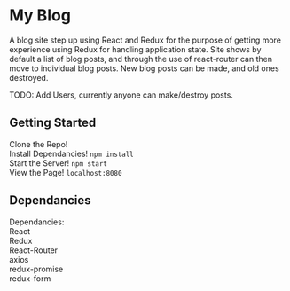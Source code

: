 # My Blog

A blog site step up using React and Redux for the purpose of getting more experience using Redux for handling application state. Site shows by default a list of blog posts, and through the use of react-router can then move to individual blog posts. New blog posts can be made, and old ones destroyed.

TODO: Add Users, currently anyone can make/destroy posts.  

## Getting Started

Clone the Repo!  
Install Dependancies! `npm install`  
Start the Server! `npm start`  
View the Page! `localhost:8080`  

## Dependancies

Dependancies:  
React  
Redux  
React-Router  
axios  
redux-promise  
redux-form  